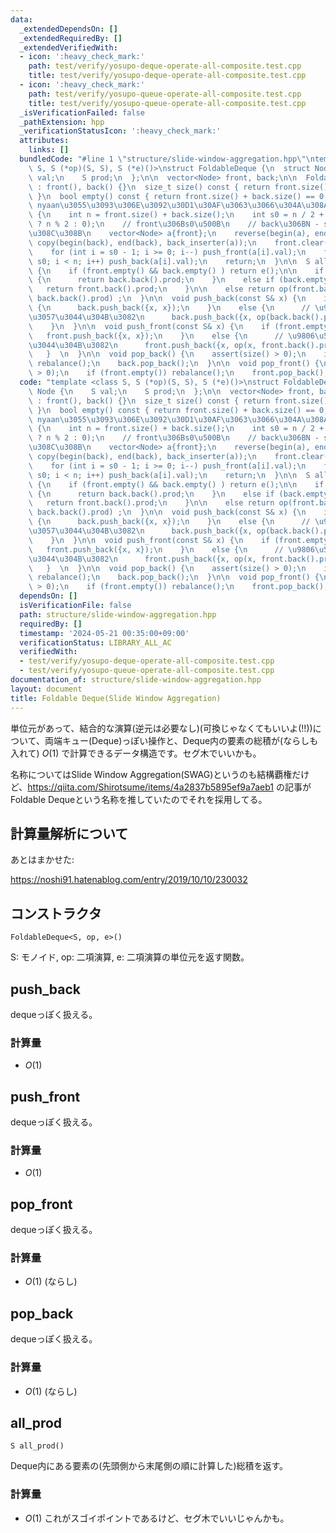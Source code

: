 ```yaml
---
data:
  _extendedDependsOn: []
  _extendedRequiredBy: []
  _extendedVerifiedWith:
  - icon: ':heavy_check_mark:'
    path: test/verify/yosupo-deque-operate-all-composite.test.cpp
    title: test/verify/yosupo-deque-operate-all-composite.test.cpp
  - icon: ':heavy_check_mark:'
    path: test/verify/yosupo-queue-operate-all-composite.test.cpp
    title: test/verify/yosupo-queue-operate-all-composite.test.cpp
  _isVerificationFailed: false
  _pathExtension: hpp
  _verificationStatusIcon: ':heavy_check_mark:'
  attributes:
    links: []
  bundledCode: "#line 1 \"structure/slide-window-aggregation.hpp\"\ntemplate <class\
    \ S, S (*op)(S, S), S (*e)()>\nstruct FoldableDeque {\n  struct Node {\n    S\
    \ val;\n    S prod;\n  };\n\n  vector<Node> front, back;\n\n  FoldableDeque()\
    \ : front(), back() {}\n  size_t size() const { return front.size() + back.size();\
    \ }\n  bool empty() const { return front.size() + back.size() == 0; }\n\n\n  //\
    \ nyaan\u3055\u3093\u306E\u3092\u30D1\u30AF\u3063\u3066\u304A\u308A\n  void rebalance()\
    \ {\n    int n = front.size() + back.size();\n    int s0 = n / 2 + (front.empty()\
    \ ? n % 2 : 0);\n    // front\u306Bs0\u500B\n    // back\u306BN - s0\u500B\u5165\
    \u308C\u308B\n    vector<Node> a{front};\n    reverse(begin(a), end(a));\n   \
    \ copy(begin(back), end(back), back_inserter(a));\n    front.clear(), back.clear();\n\
    \    for (int i = s0 - 1; i >= 0; i--) push_front(a[i].val);\n    for (int i =\
    \ s0; i < n; i++) push_back(a[i].val);\n    return;\n  }\n\n  S all_prod() const\
    \ {\n    if (front.empty() && back.empty() ) return e();\n\n    if (front.empty())\
    \ {\n      return back.back().prod;\n    }\n    else if (back.empty()) {\n   \
    \   return front.back().prod;\n    }\n\n    else return op(front.back().prod,\
    \ back.back().prod) ;\n  }\n\n  void push_back(const S& x) {\n    if (back.empty())\
    \ {\n      back.push_back({x, x});\n    }\n    else {\n      // \u9806\u5E8F\u602A\
    \u3057\u3044\u304B\u3082\n      back.push_back({x, op(back.back().prod, x) });\n\
    \    }\n  }\n\n  void push_front(const S& x) {\n    if (front.empty()) {\n   \
    \   front.push_back({x, x});\n    }\n    else {\n      // \u9806\u5E8F\u602A\u3057\
    \u3044\u304B\u3082\n      front.push_back({x, op(x, front.back().prod) });\n \
    \   }  \n  }\n\n  void pop_back() {\n    assert(size() > 0);\n    if (back.empty())\
    \ rebalance();\n    back.pop_back();\n  }\n\n  void pop_front() {\n    assert(size()\
    \ > 0);\n    if (front.empty()) rebalance();\n    front.pop_back();\n  }\n};\n"
  code: "template <class S, S (*op)(S, S), S (*e)()>\nstruct FoldableDeque {\n  struct\
    \ Node {\n    S val;\n    S prod;\n  };\n\n  vector<Node> front, back;\n\n  FoldableDeque()\
    \ : front(), back() {}\n  size_t size() const { return front.size() + back.size();\
    \ }\n  bool empty() const { return front.size() + back.size() == 0; }\n\n\n  //\
    \ nyaan\u3055\u3093\u306E\u3092\u30D1\u30AF\u3063\u3066\u304A\u308A\n  void rebalance()\
    \ {\n    int n = front.size() + back.size();\n    int s0 = n / 2 + (front.empty()\
    \ ? n % 2 : 0);\n    // front\u306Bs0\u500B\n    // back\u306BN - s0\u500B\u5165\
    \u308C\u308B\n    vector<Node> a{front};\n    reverse(begin(a), end(a));\n   \
    \ copy(begin(back), end(back), back_inserter(a));\n    front.clear(), back.clear();\n\
    \    for (int i = s0 - 1; i >= 0; i--) push_front(a[i].val);\n    for (int i =\
    \ s0; i < n; i++) push_back(a[i].val);\n    return;\n  }\n\n  S all_prod() const\
    \ {\n    if (front.empty() && back.empty() ) return e();\n\n    if (front.empty())\
    \ {\n      return back.back().prod;\n    }\n    else if (back.empty()) {\n   \
    \   return front.back().prod;\n    }\n\n    else return op(front.back().prod,\
    \ back.back().prod) ;\n  }\n\n  void push_back(const S& x) {\n    if (back.empty())\
    \ {\n      back.push_back({x, x});\n    }\n    else {\n      // \u9806\u5E8F\u602A\
    \u3057\u3044\u304B\u3082\n      back.push_back({x, op(back.back().prod, x) });\n\
    \    }\n  }\n\n  void push_front(const S& x) {\n    if (front.empty()) {\n   \
    \   front.push_back({x, x});\n    }\n    else {\n      // \u9806\u5E8F\u602A\u3057\
    \u3044\u304B\u3082\n      front.push_back({x, op(x, front.back().prod) });\n \
    \   }  \n  }\n\n  void pop_back() {\n    assert(size() > 0);\n    if (back.empty())\
    \ rebalance();\n    back.pop_back();\n  }\n\n  void pop_front() {\n    assert(size()\
    \ > 0);\n    if (front.empty()) rebalance();\n    front.pop_back();\n  }\n};"
  dependsOn: []
  isVerificationFile: false
  path: structure/slide-window-aggregation.hpp
  requiredBy: []
  timestamp: '2024-05-21 00:35:00+09:00'
  verificationStatus: LIBRARY_ALL_AC
  verifiedWith:
  - test/verify/yosupo-deque-operate-all-composite.test.cpp
  - test/verify/yosupo-queue-operate-all-composite.test.cpp
documentation_of: structure/slide-window-aggregation.hpp
layout: document
title: Foldable Deque(Slide Window Aggregation)
---
```


単位元があって、結合的な演算(逆元は必要なし)(可換じゃなくてもいいよ(!!))について、両端キュー(Deque)っぽい操作と、Deque内の要素の総積が(ならしも入れて) $O(1)$ で計算できるデータ構造です。セグ木でいいかも。


名称についてはSlide Window Aggregation(SWAG)というのも結構覇権だけど、https://qiita.com/Shirotsume/items/4a2837b5895ef9a7aeb1 の記事がFoldable Dequeという名称を推していたのでそれを採用してる。

## 計算量解析について

あとはまかせた: 

https://noshi91.hatenablog.com/entry/2019/10/10/230032

## コンストラクタ
```
FoldableDeque<S, op, e>()
```
S: モノイド, op: 二項演算, e: 二項演算の単位元を返す関数。


## push_back
dequeっぽく扱える。
### 計算量
- $O(1)$

## push_front
dequeっぽく扱える。

### 計算量
- $O(1)$

## pop_front
dequeっぽく扱える。

### 計算量
- $O(1)$ (ならし)

## pop_back
dequeっぽく扱える。

### 計算量
- $O(1)$ (ならし)

## all_prod
```
S all_prod()
```

Deque内にある要素の(先頭側から末尾側の順に計算した)総積を返す。

### 計算量
- $O(1)$
これがスゴイポイントであるけど、セグ木でいいじゃんかも。